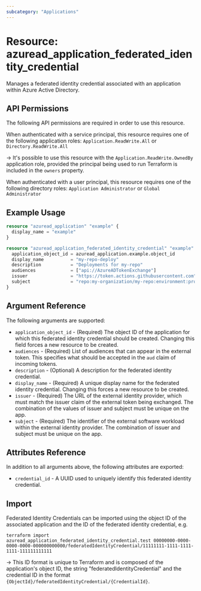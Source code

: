 ```yaml
---
subcategory: "Applications"
---
```


# Resource: azuread_application_federated_identity_credential

Manages a federated identity credential associated with an application within Azure Active Directory.

## API Permissions

The following API permissions are required in order to use this resource.

When authenticated with a service principal, this resource requires one of the following application roles: `Application.ReadWrite.All` or `Directory.ReadWrite.All`

-> It's possible to use this resource with the `Application.ReadWrite.OwnedBy` application role, provided the principal being used to run Terraform is included in the `owners` property.

When authenticated with a user principal, this resource requires one of the following directory roles: `Application Administrator` or `Global Administrator`

## Example Usage

```terraform
resource "azuread_application" "example" {
  display_name = "example"
}

resource "azuread_application_federated_identity_credential" "example" {
  application_object_id = azuread_application.example.object_id
  display_name          = "my-repo-deploy"
  description           = "Deployments for my-repo"
  audiences             = ["api://AzureADTokenExchange"]
  issuer                = "https://token.actions.githubusercontent.com"
  subject               = "repo:my-organization/my-repo:environment:prod"
}
```

## Argument Reference

The following arguments are supported:

* `application_object_id` - (Required) The object ID of the application for which this federated identity credential should be created. Changing this field forces a new resource to be created.
* `audiences` - (Required) List of audiences that can appear in the external token. This specifies what should be accepted in the `aud` claim of incoming tokens.
* `description` - (Optional) A description for the federated identity credential.
* `display_name` - (Required) A unique display name for the federated identity credential. Changing this forces a new resource to be created.
* `issuer` - (Required) The URL of the external identity provider, which must match the issuer claim of the external token being exchanged. The combination of the values of issuer and subject must be unique on the app.
* `subject` - (Required) The identifier of the external software workload within the external identity provider. The combination of issuer and subject must be unique on the app.

## Attributes Reference

In addition to all arguments above, the following attributes are exported:

* `credential_id` - A UUID used to uniquely identify this federated identity credential.

## Import

Federated Identity Credentials can be imported using the object ID of the associated application and the ID of the federated identity credential, e.g.

```shell
terraform import azuread_application_federated_identity_credential.test 00000000-0000-0000-0000-000000000000/federatedIdentityCredential/11111111-1111-1111-1111-111111111111
```

-> This ID format is unique to Terraform and is composed of the application's object ID, the string "federatedIdentityCredential" and the credential ID in the format `{ObjectId}/federatedIdentityCredential/{CredentialId}`.
